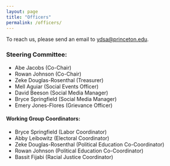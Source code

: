 ```yaml
---
layout: page
title: "Officers"
permalink: /officers/
---
```


To reach us, please send an email to ydsa@princeton.edu.

### Steering Committee:
* Abe Jacobs (Co-Chair)
* Rowan Johnson (Co-Chair)
* Zeke Douglas-Rosenthal (Treasurer)
* Mell Aguiar (Social Events Officer)
* David Beeson (Social Media Manager)
* Bryce Springfield (Social Media Manager)
* Emery Jones-Flores (Grievance Officer)

#### Working Group Coordinators:
* Bryce Springfield (Labor Coordinator)
* Abby Leibowitz (Electoral Coordinator)
* Zeke Douglas-Rosenthal (Political Education Co-Coordinator)
* Rowan Johnson (Political Education Co-Coordinator)
* Bassit Fijabi (Racial Justice Coordinator)
